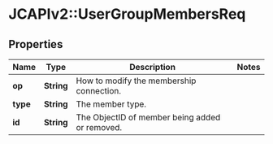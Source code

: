 # JCAPIv2::UserGroupMembersReq

## Properties
Name | Type | Description | Notes
------------ | ------------- | ------------- | -------------
**op** | **String** | How to modify the membership connection. | 
**type** | **String** | The member type. | 
**id** | **String** | The ObjectID of member being added or removed. | 


